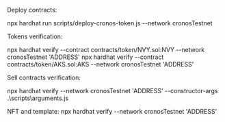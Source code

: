 Deploy contracts:

npx hardhat run scripts/deploy-cronos-token.js --network cronosTestnet

Tokens verification:

npx hardhat verify --contract contracts/token/NVY.sol:NVY --network cronosTestnet 'ADDRESS'
npx hardhat verify --contract contracts/token/AKS.sol:AKS --network cronosTestnet 'ADDRESS'

Sell contracts verification:

npx hardhat verify --network cronosTestnet 'ADDRESS' --constructor-args .\scripts\arguments.js

NFT and template:
npx hardhat verify --network cronosTestnet 'ADDRESS'